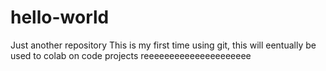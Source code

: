 # hello-world
Just another repository
This is my first time using git, this will eentually be used to colab on code projects
reeeeeeeeeeeeeeeeeeeee
